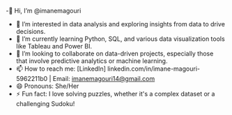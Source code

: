 -👋 Hi, I’m @imanemagouri  
- 👀 I’m interested in data analysis and exploring insights from data to drive decisions.  
- 🌱 I’m currently learning Python, SQL, and various data visualization tools like Tableau and Power BI.  
- 💞️ I’m looking to collaborate on data-driven projects, especially those that involve predictive analytics or machine learning.  
- 📫 How to reach me: [LinkedIn] linkedin.com/in/imane-magouri-5962211b0 | Email: imanemagouri14@gmail.com  
- 😄 Pronouns: She/Her  
- ⚡ Fun fact: I love solving puzzles, whether it's a complex dataset or a challenging Sudoku!  

